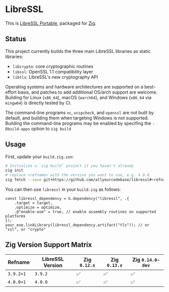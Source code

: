 # LibreSSL

This is [LibreSSL Portable](https://github.com/libressl/portable), packaged for [Zig](https://ziglang.org/).

## Status

This project currently builds the three main LibreSSL libraries as static libraries:

- `libcrypto`: core cryptographic routines
- `libssl`: OpenSSL 1.1 compatibility layer
- `libtls`: LibreSSL's new cryptography API

Operating systems and hardware architectures are supported on a best-effort basis, and patches to add additional OS/arch support are welcome. Building for Linux (`x86_64`), macOS (`aarch64`), and Windows (`x86_64` via `mingw64`) is directly tested by CI.

The command-line programs `nc`, `ocspcheck`, and `openssl` are not built by default, and building them when targeting Windows is not supported. Building the command-line programs may be enabled by specifing the `-Dbuild-apps` option to `zig build`

## Usage

First, update your `build.zig.zon`:

```sh
# Initialize a `zig build` project if you haven't already
zig init
# replace <refname> with the version you want to use, e.g. 4.0.0
zig fetch --save git+https://github.com/allyourcodebase/libressl#<refname>
```

You can then use `libressl` in your `build.zig` as follows:

```zig
const libressl_dependency = b.dependency("libressl", .{
    .target = target,
    .optimize = optimize,
    .@"enable-asm" = true, // enable assembly routines on supported platforms
});
your_exe.linkLibrary(libressl_dependency.artifact("tls")); // or "ssl", or "crypto"
```

## Zig Version Support Matrix

| Refname   | LibreSSL Version | Zig `0.12.x` | Zig `0.13.x` | Zig `0.14.0-dev` |
|-----------|------------------|--------------|--------------|------------------|
| `3.9.2+1` | `3.9.2`          | ✅           | ✅           | ✅               |
| `4.0.0+1` | `4.0.0`          | ✅           | ✅           | ✅               |
